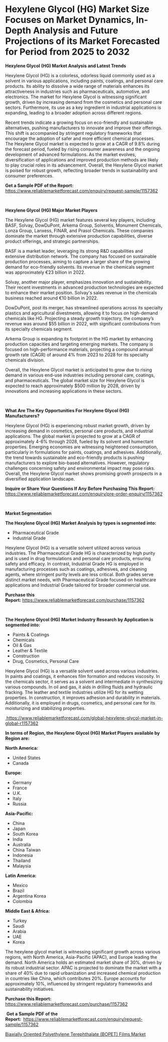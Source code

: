 <p><h1>Hexylene Glycol (HG) Market Size Focuses on Market Dynamics, In-Depth Analysis and Future Projections of its Market Forecasted for Period from 2025 to 2032</h1></p><p><strong>Hexylene Glycol (HG) Market Analysis and Latest Trends</strong></p>
<p><p>Hexylene Glycol (HG) is a colorless, odorless liquid commonly used as a solvent in various applications, including paints, coatings, and personal care products. Its ability to dissolve a wide range of materials enhances its attractiveness in industries such as pharmaceuticals, automotive, and electronics. The market for Hexylene Glycol is witnessing significant growth, driven by increasing demand from the cosmetics and personal care sectors. Furthermore, its use as a key ingredient in industrial applications is expanding, leading to a broader adoption across different regions.</p><p>Recent trends indicate a growing focus on eco-friendly and sustainable alternatives, pushing manufacturers to innovate and improve their offerings. This shift is accompanied by stringent regulatory frameworks that encourage the adoption of safer and more efficient chemical processes. The Hexylene Glycol market is expected to grow at a CAGR of 9.8% during the forecast period, fueled by rising consumer awareness and the ongoing development of advanced formulations. As the market evolves, diversification of applications and improved production methods are likely to play crucial roles in its advancement. Overall, the Hexylene Glycol market is poised for robust growth, reflecting broader trends in sustainability and consumer preferences.</p></p>
<p><strong>Get a Sample PDF of the Report:&nbsp;</strong> <a href="https://www.reliablemarketforecast.com/enquiry/request-sample/1157362?utm_campaign=1890&utm_medium=2&utm_source=Github&utm_content=ia&utm_term=01022025&utm_id=hexylene-glycol-hg">https://www.reliablemarketforecast.com/enquiry/request-sample/1157362</a></p>
<p>&nbsp;</p>
<p><strong>Hexylene Glycol (HG) Major Market Players</strong></p>
<p><p>The Hexylene Glycol (HG) market features several key players, including BASF, Solvay, DowDuPont, Arkema Group, Solventis, Monument Chemicals, Lonza Group, Lanxess, FINAR, and Prasol Chemicals. These companies dominate the market through extensive production capabilities, diverse product offerings, and strategic partnerships.</p><p>BASF is a market leader, leveraging its strong R&D capabilities and extensive distribution network. The company has focused on sustainable production processes, aiming to capture a larger share of the growing demand for eco-friendly solvents. Its revenue in the chemicals segment was approximately €23 billion in 2022.</p><p>Solvay, another major player, emphasizes innovation and sustainability. Their recent investments in advanced production technologies are expected to enhance their market position. Solvay's sales revenue in the chemicals business reached around €10 billion in 2022.</p><p>DowDuPont, post its merger, has streamlined operations across its specialty plastics and agricultural divestments, allowing it to focus on high-demand chemicals like HG. Projecting a steady growth trajectory, the company’s revenue was around $55 billion in 2022, with significant contributions from its specialty chemicals segment.</p><p>Arkema Group is expanding its footprint in the HG market by enhancing production capacities and targeting emerging markets. The company is focused on high-performance materials, projecting a compound annual growth rate (CAGR) of around 4% from 2023 to 2028 for its specialty chemicals division.</p><p>Overall, the Hexylene Glycol market is anticipated to grow due to rising demand in various end-use industries including personal care, coatings, and pharmaceuticals. The global market size for Hexylene Glycol is expected to reach approximately $500 million by 2028, driven by innovations and increasing applications in these sectors.</p></p>
<p>&nbsp;</p>
<p><strong>What Are The Key Opportunities For Hexylene Glycol (HG) Manufacturers?</strong></p>
<p><p>Hexylene Glycol (HG) is experiencing robust market growth, driven by increasing demand in cosmetics, personal care products, and industrial applications. The global market is projected to grow at a CAGR of approximately 4-6% through 2028, fueled by its solvent and humectant properties. Emerging economies are witnessing heightened consumption, particularly in formulations for paints, coatings, and adhesives. Additionally, the trend towards sustainable and eco-friendly products is pushing manufacturers to explore bio-based alternatives. However, regulatory challenges concerning safety and environmental impact may pose risks. Overall, the Hexylene Glycol market shows promising growth prospects in a diversified application landscape.</p></p>
<p><strong>Inquire or Share Your Questions If Any Before Purchasing This Report:</strong> <a href="https://www.reliablemarketforecast.com/enquiry/pre-order-enquiry/1157362?utm_campaign=1890&utm_medium=2&utm_source=Github&utm_content=ia&utm_term=01022025&utm_id=hexylene-glycol-hg">https://www.reliablemarketforecast.com/enquiry/pre-order-enquiry/1157362</a></p>
<p>&nbsp;</p>
<p><strong>Market Segmentation</strong></p>
<p><strong>The Hexylene Glycol (HG) Market Analysis by types is segmented into:</strong></p>
<p><ul><li>Pharmaceutical Grade</li><li>Industrial Grade</li></ul></p>
<p><p>Hexylene Glycol (HG) is a versatile solvent utilized across various industries. The Pharmaceutical Grade HG is characterized by high purity and is used in drug formulations and personal care products, ensuring safety and efficacy. In contrast, Industrial Grade HG is employed in manufacturing processes such as coatings, adhesives, and cleaning agents, where stringent purity levels are less critical. Both grades serve distinct market needs, with Pharmaceutical Grade focused on healthcare applications and Industrial Grade tailored for broader commercial use.</p></p>
<p><strong>Purchase this Report:&nbsp;</strong><a href="https://www.reliablemarketforecast.com/purchase/1157362?utm_campaign=1890&utm_medium=2&utm_source=Github&utm_content=ia&utm_term=01022025&utm_id=hexylene-glycol-hg">https://www.reliablemarketforecast.com/purchase/1157362</a></p>
<p>&nbsp;</p>
<p><strong>The Hexylene Glycol (HG) Market Industry Research by Application is segmented into:</strong></p>
<p><ul><li>Paints & Coatings</li><li>Chemicals</li><li>Oil & Gas</li><li>Leather & Textile</li><li>Construction</li><li>Drug, Cosmetics, Personal Care</li></ul></p>
<p><p>Hexylene Glycol (HG) is a versatile solvent used across various industries. In paints and coatings, it enhances film formation and reduces viscosity. In the chemicals sector, it serves as a solvent and intermediate in synthesizing various compounds. In oil and gas, it aids in drilling fluids and hydraulic fracking. The leather and textile industries utilize HG for its wetting properties. In construction, it improves adhesion and durability in materials. Additionally, it is employed in drugs, cosmetics, and personal care for its moisturizing and stabilizing properties.</p></p>
<p><a href="https://www.reliablemarketforecast.com/global-hexylene-glycol-market-in-global-r1157362?utm_campaign=1890&utm_medium=2&utm_source=Github&utm_content=ia&utm_term=01022025&utm_id=hexylene-glycol-hg">&nbsp;https://www.reliablemarketforecast.com/global-hexylene-glycol-market-in-global-r1157362</a></p>
<p><strong>In terms of Region, the Hexylene Glycol (HG) Market Players available by Region are:</strong></p>
<p>
    <p> <strong> North America: </strong>
        <ul>
            <li>United States</li>
            <li>Canada</li>
        </ul>
        </p> 
    <p> <strong> Europe: </strong>
        <ul>
            <li>Germany</li>
            <li>France</li>
            <li>U.K.</li>
            <li>Italy</li>
            <li>Russia</li>
        </ul>
        </p> 
    <p> <strong> Asia-Pacific: </strong>
        <ul>
            <li>China</li>
            <li>Japan</li>
            <li>South Korea</li>
            <li>India</li>
            <li>Australia</li>
            <li>China Taiwan</li>
            <li>Indonesia</li>
            <li>Thailand</li>
            <li>Malaysia</li>
        </ul>
        </p> 
    <p> <strong> Latin America: </strong>
        <ul>
            <li>Mexico</li>
            <li>Brazil</li>
            <li>Argentina Korea</li>
            <li>Colombia</li>
        </ul>
        </p> 
    <p> <strong> Middle East & Africa: </strong>
        <ul>
            <li>Turkey</li>
            <li>Saudi</li>
            <li>Arabia</li>
            <li>UAE</li>
            <li>Korea</li>
        </ul>
    </p>
    </p>
<p><p>The hexylene glycol market is witnessing significant growth across various regions, with North America, Asia-Pacific (APAC), and Europe leading the demand. North America holds an estimated market share of 30%, driven by its robust industrial sector. APAC is projected to dominate the market with a share of 40% due to rapid urbanization and increased chemical production in countries like China, which contributes 20%. Europe accounts for approximately 10%, influenced by stringent regulatory frameworks and sustainability initiatives.</p></p>
<p><strong>Purchase this Report: </strong><a href="https://www.reliablemarketforecast.com/purchase/1157362?utm_campaign=1890&utm_medium=2&utm_source=Github&utm_content=ia&utm_term=01022025&utm_id=hexylene-glycol-hg">https://www.reliablemarketforecast.com/purchase/1157362</a></p>
<p>&nbsp;<strong>Get a Sample PDF of the Report:&nbsp;&nbsp;</strong><a href="https://www.reliablemarketforecast.com/enquiry/request-sample/1157362?utm_campaign=1890&utm_medium=2&utm_source=Github&utm_content=ia&utm_term=01022025&utm_id=hexylene-glycol-hg">https://www.reliablemarketforecast.com/enquiry/request-sample/1157362</a></p>
<p><strong></strong></p>
<p><p><a href="https://github.com/lylyparadise/Market-Research-Report-List-5/blob/main/biaxially-oriented-polyethylene-terephthalate-bopet-films-market.md?utm_campaign=1890&utm_medium=2&utm_source=Github&utm_content=ia&utm_term=01022025&utm_id=hexylene-glycol-hg">Biaxially Oriented Polyethylene Terephthalate (BOPET) Films Market</a></p></p>